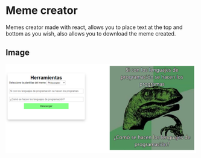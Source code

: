 # Meme creator
Memes creator made with react, allows you to place text at the top and bottom as you wish, also allows you to download the meme created.

## Image
![Header/intro section for the Huddle landing page with curved sections](./public/img/captura.png)
